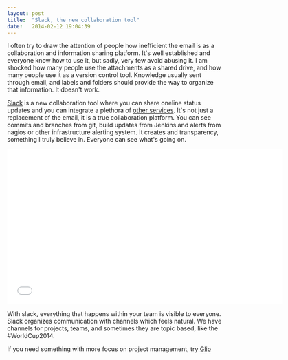 ```yaml
---
layout: post
title:  "Slack, the new collaboration tool"
date:   2014-02-12 19:04:39
---
```

I often try to draw the attention of people how inefficient the email is as a collaboration and information sharing platform. 
It's well established and everyone know how to use it, but sadly, very few avoid abusing it. I am shocked how many people use the attachments as a shared drive, and how many people use it as a version control tool. Knowledge usually sent through email, and labels and folders should provide the way to organize that information. It doesn't work. 

[Slack](https://slack.com/) is a new collaboration tool where you can share oneline status updates and you can integrate a plethora of [other services](https://slack.com/integrations). It's not just a replacement of the email, it is a true collaboration platform. You can see commits and branches from git, build updates from Jenkins and alerts from nagios or other infrastructure alerting system. It creates and transparency, something I truly believe in. Everyone can see what's going on. 

<iframe width="640" height="360" src="//www.youtube.com/embed/dt3HfZJoGbU" frameborder="0" allowfullscreen></iframe>

With slack, everything that happens within your team is visible to everyone. Slack organizes communication with channels which feels natural. We have channels for projects, teams, and sometimes they are topic based, like the #WorldCup2014. 

If you need something with more focus on project management, try [Glip](https://glip.com/)
